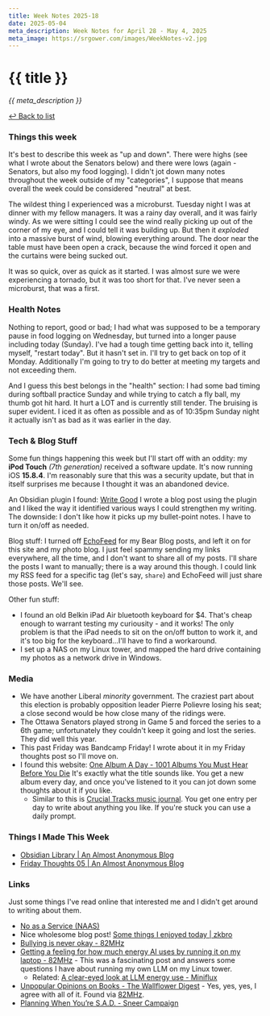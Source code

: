 ```yaml
---
title: Week Notes 2025-18
date: 2025-05-04
meta_description: Week Notes for April 28 - May 4, 2025
meta_image: https://srgower.com/images/WeekNotes-v2.jpg
---
```


# {{ title }}


*{{ meta_description }}*

[↩ Back to list](/weeknotes/)

### Things this week 
It's best to describe this week as "up and down". There were highs (see what I wrote about the Senators below) and there were lows (again - Senators, but also my food logging). I didn't jot down many notes throughout the week outside of my "categories", I suppose that means overall the week could be considered "neutral" at best. 

The wildest thing I experienced was a microburst. Tuesday night I was at dinner with my fellow managers. It was a rainy day overall, and it was fairly windy. As we were sitting I could see the wind really picking up out of the corner of my eye, and I could tell it was building up. But then it *exploded* into a massive burst of wind, blowing everything around. The door near the table must have been open a crack, because the wind forced it open and the curtains were being sucked out. 

It was so quick, over as quick as it started. I was almost sure we were experiencing a tornado, but it was too short for that. I've never seen a microburst, that was a first. 
### Health Notes
Nothing to report, good or bad; I had what was supposed to be a temporary pause in food logging on Wednesday, but turned into a longer pause including today (Sunday). I've had a tough time getting back into it, telling myself, "restart today". But it hasn't set in. I'll try to get back on top of it Monday. Additionally I'm going to try to do better at meeting my targets and not exceeding them. 

And I guess this best belongs in the "health" section: I had some bad timing during softball practice Sunday and while trying to catch a fly ball, my thumb got hit hard. It hurt a LOT and is currently still tender. The bruising is super evident. I iced it as often as possible and as of 10:35pm Sunday night it actually isn't as bad as it was earlier in the day. 

### Tech & Blog Stuff 
Some fun things happening this week but I'll start off with an oddity: my **iPod Touch** *(7th generation)* received a software update. It's now running iOS **15.8.4**. I'm reasonably sure that this was a security update, but that in itself surprises me because I thought it was an abandoned device. 

An Obsidian plugin I found: [Write Good](obsidian://show-plugin?id=write-good) I wrote a blog post using the plugin and I liked the way it identified various ways I could strengthen my writing. The downside: I don't like how it picks up my bullet-point notes. I have to turn it on/off as needed. 

Blog stuff: I turned off [EchoFeed](https://echofeed.app) for my Bear Blog posts, and left it on for this site and my photo blog. I just feel spammy sending my links everywhere, all the time, and I don't want to share all of my posts. I'll share the posts I want to manually; there is a way around this though. I could link my RSS feed for a specific tag (let's say, `share`) and EchoFeed will just share those posts. We'll see. 

Other fun stuff:
- I found an old Belkin iPad Air bluetooth keyboard for $4. That's cheap enough to warrant testing my curiousity - and it works! The only problem is that the iPad needs to sit on the on/off button to work it, and it's too big for the keyboard...I'll have to find a workaround.
- I set up a NAS on my Linux tower, and mapped the hard drive containing my photos as a network drive in Windows. 

### Media 
- We have another Liberal *minority* government. The craziest part about this election is probably opposition leader Pierre Polievre losing his seat; a close second would be how close many of the ridings were. 
- The Ottawa Senators played strong in Game 5 and forced the series to a 6th game; unfortunately they couldn't keep it going and lost the series. They did well this year. 
- This past Friday was Bandcamp Friday! I wrote about it in my Friday thoughts post so I'll move on. 
- I found this website: [One Album A Day - 1001 Albums You Must Hear Before You Die](https://1001albumsgenerator.com/) It's exactly what the title sounds like. You get a new album every day, and once you've listened to it you can jot down some thoughts about it if you like. 
	- Similar to this is [Crucial Tracks music journal](https://app.crucialtracks.org). You get one entry per day to write about anything you like. If you're stuck you can use a daily prompt. 

### Things I Made This Week
- [Obsidian Library \| An Almost Anonymous Blog](https://lwgrs.bearblog.dev/obsidian-library/)
- [Friday Thoughts 05 | An Almost Anonymous Blog](https://lwgrs.bearblog.dev/friday-thoughts-05/)

### Links 
Just some things I've read online that interested me and I didn't get around to writing about them.

- [No as a Service (NAAS)](https://naas.isalman.dev/no)
- Nice wholesome blog post! [Some things I enjoyed today | zkbro](https://html-chunder.neocities.org/lists/some-things-i-enjoyed-today/) 
- [Bullying is never okay - 82MHz](https://82mhz.net/posts/2025/05/bullying-is-never-okay/)
- [Getting a feeling for how much energy AI uses by running it on my laptop - 82MHz](https://82mhz.net/posts/2025/04/getting-a-feeling-for-how-much-energy-ai-uses-by-running-it-on-my-laptop/) - This was a fascinating post and answers some questions I have about running my own LLM on my Linux tower.
  - Related: [A clear-eyed look at LLM energy use - Miniflux](https://miniflux.lwgrs.cloud/unread/entry/3727)
- [Unpopular Opinions on Books - The Wallflower Digest](https://thewallflowerdigest.co.uk/books/top-ten-tuesday/unpopular-opinions-on-books/) - Yes, yes, yes, I agree with all of it. Found via <a href="https://82mhz.net/" class="nametag">82MHz</a>.
- [Planning When You’re S.A.D. - Sneer Campaign](https://sneercampaign.com/planning-when-youre-s-a-d/)

